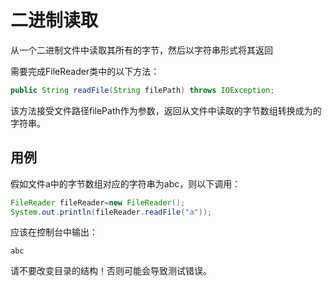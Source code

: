 # 二进制读取

从一个二进制文件中读取其所有的字节，然后以字符串形式将其返回

需要完成FileReader类中的以下方法：

```java
public String readFile(String filePath) throws IOException;
```

该方法接受文件路径filePath作为参数，返回从文件中读取的字节数组转换成为的字符串。

## 用例

假如文件a中的字节数组对应的字符串为abc，则以下调用：

```java
FileReader fileReader=new FileReader();
System.out.println(fileReader.readFile("a"));
```

应该在控制台中输出：

```
abc
```



请不要改变目录的结构！否则可能会导致测试错误。